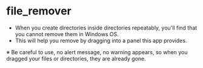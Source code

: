 # file_remover
  - When you create directories inside directories repeatably, you'll find that you cannot remove them in Windows OS.
  - This will help you remove by dragging into a panel this app provides.


※ Be careful to use, no alert message, no warning appears, so when you dragged your files or directories, they are already gone.
